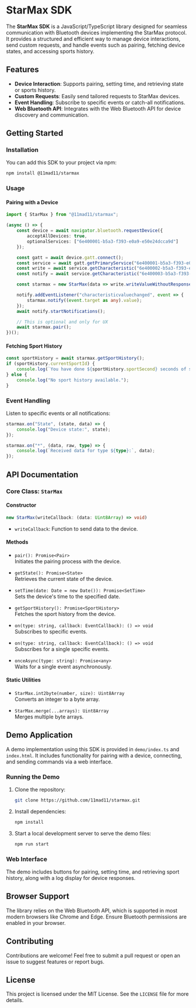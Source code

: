 # StarMax SDK

The **StarMax SDK** is a JavaScript/TypeScript library designed for seamless communication with Bluetooth devices implementing the StarMax protocol. It provides a structured and efficient way to manage device interactions, send custom requests, and handle events such as pairing, fetching device states, and accessing sports history.

## Features

- **Device Interaction**: Supports pairing, setting time, and retrieving state or sports history.
- **Custom Requests**: Easily send tailored requests to StarMax devices.
- **Event Handling**: Subscribe to specific events or catch-all notifications.
- **Web Bluetooth API**: Integrates with the Web Bluetooth API for device discovery and communication.

## Getting Started

### Installation

You can add this SDK to your project via npm:

```bash
npm install @11mad11/starmax
```

### Usage

#### Pairing with a Device

```typescript
import { StarMax } from "@11mad11/starmax";

(async () => {
    const device = await navigator.bluetooth.requestDevice({
        acceptAllDevices: true,
        optionalServices: ["6e400001-b5a3-f393-e0a9-e50e24dcca9d"]
    });

    const gatt = await device.gatt.connect();
    const service = await gatt.getPrimaryService("6e400001-b5a3-f393-e0a9-e50e24dcca9d");
    const write = await service.getCharacteristic("6e400002-b5a3-f393-e0a9-e50e24dcca9d");
    const notify = await service.getCharacteristic("6e400003-b5a3-f393-e0a9-e50e24dcca9d");

    const starmax = new StarMax(data => write.writeValueWithoutResponse(data));

    notify.addEventListener("characteristicvaluechanged", event => {
        starmax.notify((event.target as any).value);
    });
    await notify.startNotifications();

    // This is optional and only for UX
    await starmax.pair();
})();
```

#### Fetching Sport History

```typescript
const sportHistory = await starmax.getSportHistory();
if (sportHistory.currentSportId) {
    console.log(`You have done ${sportHistory.sportSecond} seconds of sport.`);
} else {
    console.log("No sport history available.");
}
```

### Event Handling

Listen to specific events or all notifications:

```typescript
starmax.on("State", (state, data) => {
    console.log("Device state:", state);
});

starmax.on("*", (data, raw, type) => {
    console.log(`Received data for type ${type}:`, data);
});
```

## API Documentation

### Core Class: `StarMax`

#### Constructor

```typescript
new StarMax(writeCallback: (data: Uint8Array) => void)
```

- `writeCallback`: Function to send data to the device.

#### Methods

- `pair(): Promise<Pair>`  
  Initiates the pairing process with the device.

- `getState(): Promise<State>`  
  Retrieves the current state of the device.

- `setTime(date: Date = new Date()): Promise<SetTime>`  
  Sets the device's time to the specified date.

- `getSportHistory(): Promise<SportHistory>`  
  Fetches the sport history from the device.

- `on(type: string, callback: EventCallback): () => void`  
  Subscribes to specific events.

- `on(type: string, callback: EventCallback): () => void`  
  Subscribes for a single specific events.

- `onceAsync(type: string): Promise<any>`  
  Waits for a single event asynchronously.

#### Static Utilities

- `StarMax.int2byte(number, size): Uint8Array`  
  Converts an integer to a byte array.

- `StarMax.merge(...arrays): Uint8Array`  
  Merges multiple byte arrays.

## Demo Application

A demo implementation using this SDK is provided in `demo/index.ts` and `index.html`. It includes functionality for pairing with a device, connecting, and sending commands via a web interface.

### Running the Demo

1. Clone the repository:
   ```bash
   git clone https://github.com/11mad11/starmax.git
   ```
2. Install dependencies:
   ```bash
   npm install
   ```
3. Start a local development server to serve the demo files:
   ```bash
   npm run start
   ```

### Web Interface

The demo includes buttons for pairing, setting time, and retrieving sport history, along with a log display for device responses.

## Browser Support

The library relies on the Web Bluetooth API, which is supported in most modern browsers like Chrome and Edge. Ensure Bluetooth permissions are enabled in your browser.

## Contributing

Contributions are welcome! Feel free to submit a pull request or open an issue to suggest features or report bugs.

## License

This project is licensed under the MIT License. See the `LICENSE` file for more details.